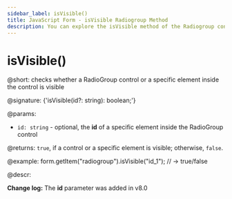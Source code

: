 ```yaml
---
sidebar_label: isVisible()
title: JavaScript Form - isVisible Radiogroup Method 
description: You can explore the isVisible method of the Radiogroup control of Form in the documentation of the DHTMLX JavaScript UI library. Browse developer guides and API reference, try out code examples and live demos, and download a free 30-day evaluation version of DHTMLX Suite 7.
---
```


# isVisible()

@short: checks whether a RadioGroup control or a specific element inside the control is visible

@signature: {'isVisible(id?: string): boolean;'}

@params:
- `id: string` - optional, the **id** of a specific element inside the RadioGroup control

@returns:
`true`, if a control or a specific element is visible; otherwise, `false`.

@example:
form.getItem("radiogroup").isVisible("id_1"); 
// -> true/false

@descr:

**Change log:** The **id** parameter was added in v8.0
